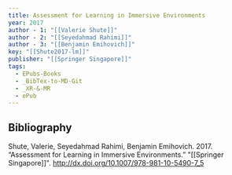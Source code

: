 ```yaml
---
title: Assessment for Learning in Immersive Environments
year: 2017
author - 1: "[[Valerie Shute]]"
author - 2: "[[Seyedahmad Rahimi]]"
author - 3: "[[Benjamin Emihovich]]"
key: "[[Shute2017-lm]]"
publisher: "[[Springer Singapore]]"
tags:
  - EPubs-Books
  - _BibTex-to-MD-Git
  - _XR-&-MR
  - ePub
---
```


## Bibliography
Shute, Valerie, Seyedahmad Rahimi, Benjamin Emihovich. 2017. “Assessment for Learning in Immersive Environments.” "[[Springer Singapore]]". http://dx.doi.org/10.1007/978-981-10-5490-7_5